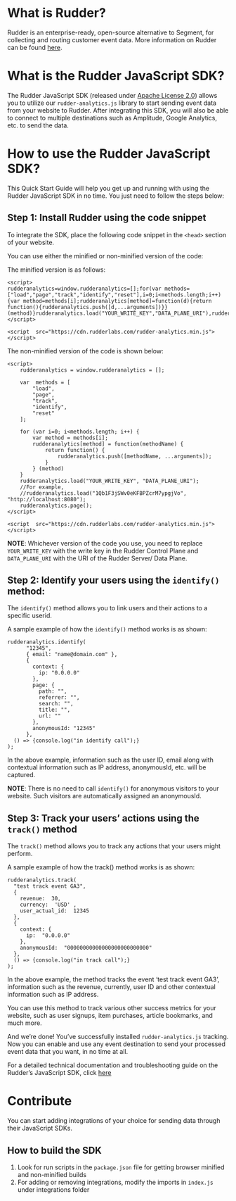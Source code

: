 # What is Rudder?
Rudder is an enterprise-ready, open-source alternative to Segment, for collecting and routing customer event data. More information on Rudder can be found [here](https://github.com/rudderlabs/rudder-server).

# What is the Rudder JavaScript SDK?
The Rudder JavaScript SDK (released under [Apache License 2.0](https://www.apache.org/licenses/LICENSE-2.0)) allows you to utilize our `rudder-analytics.js` library to start sending event data from your website to Rudder. After integrating this SDK, you will also be able to connect to multiple destinations such as Amplitude, Google Analytics, etc. to send the data.

# How to use the Rudder JavaScript SDK?

This Quick Start Guide will help you get up and running with using the Rudder JavaScript SDK in no time. You just need to follow the steps below:

## Step 1: Install Rudder using the code snippet
To integrate the SDK, place the following code snippet in the `<head>` section of your website.

You can use either the minified or non-minified version of the code:

The minified version is as follows:
```
<script> 
rudderanalytics=window.rudderanalytics=[];for(var methods=["load","page","track","identify","reset"],i=0;i<methods.length;i++){var method=methods[i];rudderanalytics[method]=function(d){return function(){rudderanalytics.push([d,...arguments])}}(method)}rudderanalytics.load("YOUR_WRITE_KEY","DATA_PLANE_URI"),rudderanalytics.page();
</script>

<script  src="https://cdn.rudderlabs.com/rudder-analytics.min.js"></script>
```
The non-minified version of the code is shown below:
```
<script>
	rudderanalytics = window.rudderanalytics = [];
	
	var  methods = [
		"load",
		"page",
		"track",
		"identify",
		"reset"
	];

	for (var i=0; i<methods.length; i++) {
		var method = methods[i];
		rudderanalytics[method] = function(methodName) {
			return function() {
				rudderanalytics.push([methodName, ...arguments]);
			}
		} (method)
	}
	rudderanalytics.load("YOUR_WRITE_KEY", "DATA_PLANE_URI");
	//For example,
	//rudderanalytics.load("1Qb1F3jSWv0eKFBPZcrM7ypgjVo", "http://localhost:8080");
	rudderanalytics.page();
</script>

<script  src="https://cdn.rudderlabs.com/rudder-analytics.min.js"></script>
```

**NOTE**: Whichever version of the code you use, you need to replace `YOUR_WRITE_KEY` with the write key in the Rudder Control Plane and `DATA_PLANE_URI` with the URI of the Rudder Server/ Data Plane.

## Step 2: Identify your users using the `identify()` method:
The `identify()` method allows you to link users and their actions to a specific userid.

A sample example of how the `identify()` method works is as shown:
```
rudderanalytics.identify(
      "12345",
      { email: "name@domain.com" },
      {
        context: {
          ip: "0.0.0.0"
        },
        page: {
          path: "",
          referrer: "",
          search: "",
          title: "",
          url: ""
        },
        anonymousId: "12345" 
      },
  () => {console.log("in identify call");}
);
```
In the above example, information such as the user ID, email along with contextual information such as IP address, anonymousId, etc. will be captured.

**NOTE**: There is no need to call `identify()` for anonymous visitors to your website. Such visitors are automatically assigned an anonymousId.

## Step 3: Track your users’ actions using the `track()` method
The `track()` method allows you to track any actions that your users might perform.

A sample example of how the track() method works is as shown:
```
rudderanalytics.track(
  "test track event GA3",
  {
    revenue:  30,
    currency:  'USD' ,
    user_actual_id:  12345
  },
  {
    context: {
      ip:  "0.0.0.0"
    },
    anonymousId:  "00000000000000000000000000"
  }, 
  () => {console.log("in track call");}
);
```
In the above example, the method tracks the event ‘test track event GA3’, information such as the revenue, currently, user ID and other contextual information such as IP address.

You can use this method to track various other success metrics for your website, such as user signups, item purchases, article bookmarks, and much more.

And we’re done! You’ve successfully installed `rudder-analytics.js` tracking. Now you can enable and use any event destination to send your processed event data that you want, in no time at all.

For a detailed technical documentation and troubleshooting guide on the Rudder’s JavaScript SDK, click [here]()

# Contribute
You can start adding integrations of your choice for sending data through their JavaScript SDKs.

## How to build the SDK

1. Look for run scripts in the `package.json` file for getting browser minified and non-minified builds
2. For adding or removing integrations, modify the imports in `index.js` under integrations folder
